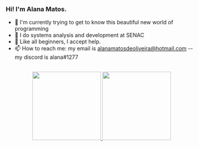 ### Hi! I'm Alana Matos.



- 🔭 I'm currently trying to get to know this beautiful new world of programming
- 🌱 I do systems analysis and development at SENAC
- 🤔 Like all beginners, I accept help.
- 📫 How to reach me: my email is alanamatosdeoliveira@hotmail.com  --  my discord is alana#1277

##

<div align = "center">
  <a href="https://github.com/alanamatos">
  <img height = "180em" src = "https://github-readme-stats.vercel.app/api?username=alanamatos&show_icons=true&theme=dark&include_all_commits=true&count_private=true" />
  <img height = "180em" src = "https://github-readme-stats.vercel.app/api/top-langs/?username=alanamatos&layout=compact&langs_count=7&theme=dark" />
</div>
  

